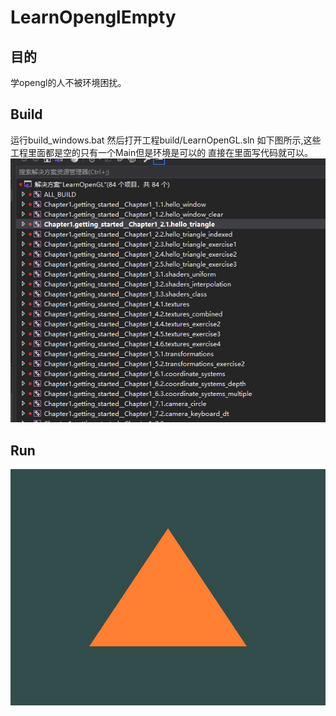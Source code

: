 # LearnOpenglEmpty

## 目的

学opengl的人不被环境困扰。

## Build

运行build_windows.bat 然后打开工程build/LearnOpenGL.sln 如下图所示,这些工程里面都是空的只有一个Main但是环境是可以的 直接在里面写代码就可以。
![ShowSln](Img/ShowSln.png)

## Run

![show](Img/show.png)
